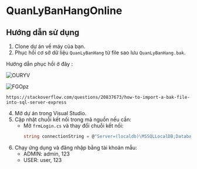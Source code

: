 # QuanLyBanHangOnline

## Hướng dẫn sử dụng

1. Clone dự án về máy của bạn.
2. Phục hồi cơ sở dữ liệu `QuanLyBanHang` từ file sao lưu `QuanLyBanHang.bak`.




 Hướng dẫn phục hồi ở đây :
	
![OURYV](https://github.com/user-attachments/assets/549b7c03-600a-41bb-82b4-e178eb83b68a)



![FGOpz](https://github.com/user-attachments/assets/ed5f068e-9978-4873-a3d9-b6b6357ab67f)

    https://stackoverflow.com/questions/20837673/how-to-import-a-bak-file-into-sql-server-express

4. Mở dự án trong Visual Studio.
5. Cập nhật chuỗi kết nối trong mã nguồn nếu cần:
   - Mở `frmLogin.cs` và thay đổi chuỗi kết nối:
     ```csharp
     string connectionString = @"Server=(localdb)\MSSQLLocalDB;Database=QuanLyBanHang;Integrated Security=True;";
     ```
6. Chạy ứng dụng và đăng nhập bằng tài khoản mẫu:
   - ADMIN: admin, 123
   - USER: user, 123


	

